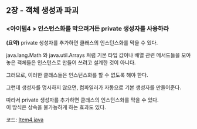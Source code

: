 ## 2장 - 객체 생성과 파괴

### <아이템4 > 인스턴스화를 막으려거든 private 생성자를 사용하라

**(요약)** private 생성자를 추가하면 클래스의 인스턴스화를 막을 수 있다.

java.lang.Math 와 java.util.Arrays 처럼 기본 타입 값이나 배열 관련 메서드들을 모아놓은 객체들은 인스턴스로 만들어 쓰려고 설계한 것이 아니다.

그러므로, 이러한 클래스들은 인스턴스화를 할 수 없도록 해야 한다.

그런데 생성자를 명시하지 않으면, 컴파일러가 자동으로 기본 생성자를 만들어준다.

따라서 private 생성자를 추가하면 클래스의 인스턴스화를 막을 수 있다.<br>
이 방식은 상속을 불가능하게 하는 효과도 있다.

코드: [Item4.java](https://github.com/ziippy/EffectiveJava/blob/master/src/chapter2/item4/Item4.java)




